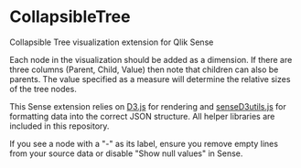 CollapsibleTree
===============

Collapsible Tree visualization extension for Qlik Sense

Each node in the visualization should be added as a dimension. If there are three columns (Parent, Child, Value) then note that children can also be parents. The value specified as a measure will determine the relative sizes of the tree nodes.

This Sense extension relies on [D3.js](http://bl.ocks.org/mbostock/4339083) for rendering and [senseD3utils.js](http://branch.qlik.com/projects/showthread.php?284-D3-Helper-Library-for-Qlik-Sense) for formatting data into the correct JSON structure. All helper libraries are included in this repository.

If you see a node with a "-" as its label, ensure you remove empty lines from your source data or disable "Show null values" in Sense.
